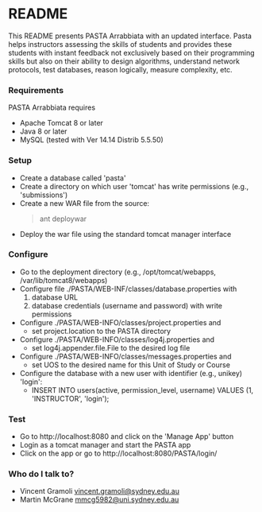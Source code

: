 # README #

This README presents PASTA Arrabbiata with an updated interface. Pasta helps instructors assessing the skills of students and provides these students with instant feedback not exclusively based on their programming skills but also on
their ability to design algorithms, understand network protocols, test databases, reason logically, measure complexity, etc.

### Requirements ###

PASTA Arrabbiata requires
* Apache Tomcat 8 or later
* Java 8 or later
* MySQL (tested with Ver 14.14 Distrib 5.5.50)

### Setup ###
* Create a database called 'pasta'
* Create a directory on which user 'tomcat' has write permissions (e.g., 'submissions')
* Create a new WAR file from the source: 
  > ant deploywar
* Deploy the war file using the standard tomcat manager interface

### Configure ###
* Go to the deployment directory (e.g., /opt/tomcat/webapps, /var/lib/tomcat8/webapps)
* Configure file ./PASTA/WEB-INF/classes/database.properties with
  1. database URL
  2. database credentials (username and password) with write permissions
* Configure ./PASTA/WEB-INFO/classes/project.properties and
  - set project.location to the PASTA directory
* Configure ./PASTA/WEB-INFO/classes/log4j.properties and
  - set log4j.appender.file.File to the desired log file
* Configure ./PASTA/WEB-INFO/classes/messages.properties and 
  - set UOS to the desired name for this Unit of Study or Course
* Configure the database with a new user with identifier (e.g., unikey) 'login':
  - INSERT INTO users(active, permission_level, username) VALUES (1, 'INSTRUCTOR', 'login');

### Test ###

* Go to http://localhost:8080 and click on the 'Manage App' button
* Login as a tomcat manager and start the PASTA app
* Click on the app or go to http://localhost:8080/PASTA/login/

### Who do I talk to? ###

* Vincent Gramoli <vincent.gramoli@sydney.edu.au>
* Martin McGrane <mmcg5982@uni.sydney.edu.au>